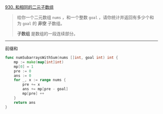 [930. 和相同的二元子数组](https://leetcode.cn/problems/binary-subarrays-with-sum/)

> 给你一个二元数组 `nums` ，和一个整数 `goal` ，请你统计并返回有多少个和为 `goal` 的 **非空** 子数组。
>
> **子数组** 是数组的一段连续部分。

---

前缀和

```go
func numSubarraysWithSum(nums []int, goal int) int {
    mp := make(map[int]int)
    mp[0] = 1
    pre := 0
    ans := 0
    for _, x := range nums {
        pre += x
        ans += mp[pre - goal]
        mp[pre] ++
    }
    return ans
}
```

